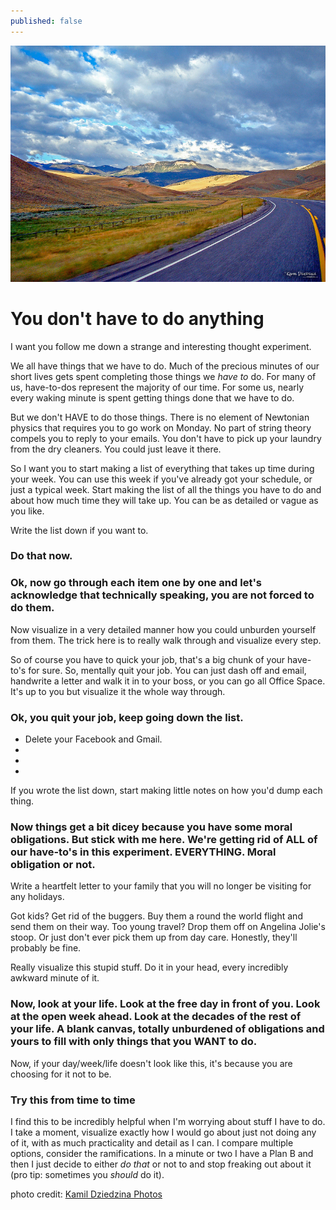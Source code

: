 ```yaml
---
published: false
---
```


![the open road](/assets/medium_11804420063.jpg)

# You don't have to do anything

I want you follow me down a strange and interesting thought experiment. 

We all have things that we have to do. Much of the precious minutes of our short lives gets spent completing those things we *have to* do. For many of us, have-to-dos represent the majority of our time. For some us, nearly every waking minute is spent getting things done that we have to do.

But we don't HAVE to do those things. There is no element of Newtonian physics that requires you to go work on Monday. No part of string theory compels you to reply to your emails. You don't have to pick up your laundry from the dry cleaners. You could just leave it there.

So I want you to start making a list of everything that takes up time during your week. You can use this week if you've already got your schedule, or just a typical week. Start making the list of all the things you have to do and about how much time they will take up. You can be as detailed or vague as you like. 

Write the list down if you want to.

### Do that now.








### Ok, now go through each item one by one and let's acknowledge that technically speaking, you are not forced to do them. 

Now visualize in a very detailed manner how you could unburden yourself from them. The trick here is to really walk through and visualize every step.

So of course you have to quick your job, that's a big chunk of your have-to's for sure. So, mentally quit your job. You can just dash off and email, handwrite a letter and walk it in to your boss, or you can go all Office Space. It's up to you but visualize it the whole way through.

### Ok, you quit your job, keep going down the list. 

* Delete your Facebook and Gmail.
*
*
*

If you wrote the list down, start making little notes on how you'd dump each thing.

### Now things get a bit dicey because you have some moral obligations. But stick with me here. We're getting rid of ALL of our have-to's in this experiment. EVERYTHING. Moral obligation or not.

Write a heartfelt letter to your family that you will no longer be visiting for any holidays.

Got kids? Get rid of the buggers. Buy them a round the world flight and send them on their way. Too young travel? Drop them off on Angelina Jolie's stoop. Or just don't ever pick them up from day care. Honestly, they'll probably be fine.

Really visualize this stupid stuff. Do it in your head, every incredibly awkward minute of it.

### Now, look at your life. Look at the free day in front of you. Look at the open week ahead. Look at the decades of the rest of your life. A blank canvas, totally unburdened of obligations and yours to fill with only things that you WANT to do.

Now, if your day/week/life doesn't look like this, it's because you are choosing for it not to be.

### Try this from time to time

I find this to be incredibly helpful when I'm worrying about stuff I have to do. I take a moment, visualize exactly how I would go about just not doing any of it, with as much practicality and detail as I can. I compare multiple options, consider the ramifications. In a minute or two I have a Plan B and then I just decide to either *do that* or not to and stop freaking out about it (pro tip: sometimes you *should* do it).

photo credit: [Kamil Dziedzina Photos](http://www.flickr.com/photos/83150351@N04/11804420063/)